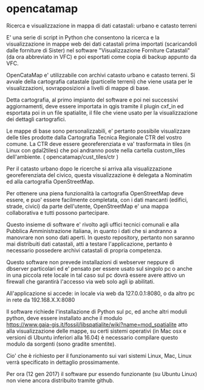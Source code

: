 # opencatamap
Ricerca e visualizzazione in mappa di dati catastali: urbano e catasto terreni

E' una serie di script in Python che consentono la ricerca e la visualizzazione in mappe web
dei dati catastali prima importati (scaricandoli dalle forniture di Sister) nel software "Visualizzazione Forniture Catastali" (da ora abbreviato in VFC) e poi esportati come copia di backup appunto da VFC.

OpenCataMap e' utilizzabile con archivi catasto urbano e catasto terreni.
Si avvale della cartografia catastale (particelle terreni) che viene usata per le visualizzazioni, sovrapposizioni a livelli di mappe di base.

Detta cartografia, al primo impianto del software e poi nei successivi aggiornamenti, deve essere importata in qgis tramite il plugin cxf_in ed esportata poi in un file spatialite, il file che viene usato per la visualizzazione dei dettagli cartografici.

Le mappe di base sono personalizzabili, e' pertanto possibile visualizzare delle tiles prodotte dalla Cartografia Tecnica Regionale CTR del vostro comune.
La CTR deve essere georeferenziata e va' trasformata in tiles (in Linux con gdal2tiles) che poi andranno poste nella cartella custom_tiles dell'ambiente. ( opencatamap/cust_tiles/ctr )

Per il catasto urbano dopo le ricerche si arriva alla visualizzazione georeferenziata del civico, questa visualizzazione è delegata a Nominatim ed alla cartografia OpenStreetMap.

Per ottenere una piena funzionalità la cartografia OpenStreetMap deve essere, e puo' essere facilmente completata, con i dati mancanti (edifici, strade, civici) da parte dell'utente, OpenStreetMap e' una mappa collaborativa e tutti possono partecipare.

Questo insieme di software e' rivolto agli uffici tecnici comunali e  alla Pubblica Amministrazione italiana, in quanto i dati che si andranno a manovrare non sono dati aperti.
In questo repository, pertanto non saranno mai distribuiti dati catastali, atti a testare l'applicazione, pertanto è necessario possedere archivi catastali di propria competenza.

Questo software non prevede installazioni di webserver neppure di dbserver particolari ed e' pensato per essere usato sul singolo pc o anche in una piccola rete locale in tal caso sul pc dovrà essere avere attivo un firewall che garantirà l'accesso via web solo agli ip abilitati.

All'applicazione si accede: in locale via web da 127.0.0.1:8080, o da altro pc in rete da 192.168.X.X:8080

Il software richiede l'installazione di Python sul pc, ed anche altri moduli python, deve essere installato anche il modulo  
https://www.gaia-gis.it/fossil/libspatialite/wiki?name=mod_spatialite atto alla visualizzazione delle mappe, su certi sistemi operativi (in Mac osx e versioni di Ubuntu inferiori alla 16.04) è necessario compilare questo modulo da sorgenti (sono gradite smentite).

Cio' che è richiesto per il funzionamento sui vari sistemi Linux, Mac, Linux verrà specificato in dettaglio prossimamente.

Per ora (12 gen 2017) il software pur essendo funzionante (su Ubuntu Linux) non viene ancora distribuito tramite github.
